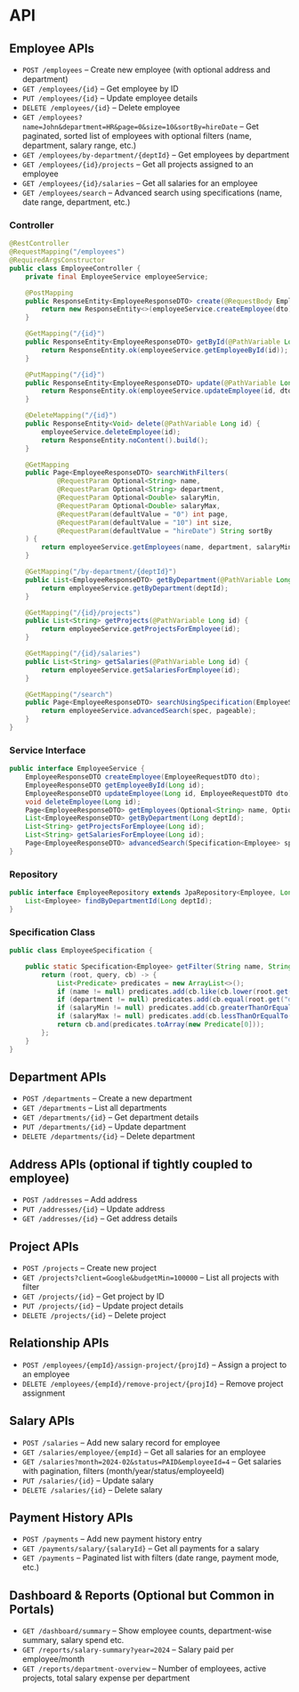 # API

## Employee APIs

* `POST /employees` – Create new employee (with optional address and department)
* `GET /employees/{id}` – Get employee by ID
* `PUT /employees/{id}` – Update employee details
* `DELETE /employees/{id}` – Delete employee
* `GET /employees?name=John&department=HR&page=0&size=10&sortBy=hireDate` – Get paginated, sorted list of employees with optional filters (name, department, salary range, etc.)
* `GET /employees/by-department/{deptId}` – Get employees by department
* `GET /employees/{id}/projects` – Get all projects assigned to an employee
* `GET /employees/{id}/salaries` – Get all salaries for an employee
* `GET /employees/search` – Advanced search using specifications (name, date range, department, etc.)

### Controller

```java
@RestController
@RequestMapping("/employees")
@RequiredArgsConstructor
public class EmployeeController {
    private final EmployeeService employeeService;

    @PostMapping
    public ResponseEntity<EmployeeResponseDTO> create(@RequestBody EmployeeRequestDTO dto) {
        return new ResponseEntity<>(employeeService.createEmployee(dto), HttpStatus.CREATED);
    }

    @GetMapping("/{id}")
    public ResponseEntity<EmployeeResponseDTO> getById(@PathVariable Long id) {
        return ResponseEntity.ok(employeeService.getEmployeeById(id));
    }

    @PutMapping("/{id}")
    public ResponseEntity<EmployeeResponseDTO> update(@PathVariable Long id, @RequestBody EmployeeRequestDTO dto) {
        return ResponseEntity.ok(employeeService.updateEmployee(id, dto));
    }

    @DeleteMapping("/{id}")
    public ResponseEntity<Void> delete(@PathVariable Long id) {
        employeeService.deleteEmployee(id);
        return ResponseEntity.noContent().build();
    }

    @GetMapping
    public Page<EmployeeResponseDTO> searchWithFilters(
            @RequestParam Optional<String> name,
            @RequestParam Optional<String> department,
            @RequestParam Optional<Double> salaryMin,
            @RequestParam Optional<Double> salaryMax,
            @RequestParam(defaultValue = "0") int page,
            @RequestParam(defaultValue = "10") int size,
            @RequestParam(defaultValue = "hireDate") String sortBy
    ) {
        return employeeService.getEmployees(name, department, salaryMin, salaryMax, page, size, sortBy);
    }

    @GetMapping("/by-department/{deptId}")
    public List<EmployeeResponseDTO> getByDepartment(@PathVariable Long deptId) {
        return employeeService.getByDepartment(deptId);
    }

    @GetMapping("/{id}/projects")
    public List<String> getProjects(@PathVariable Long id) {
        return employeeService.getProjectsForEmployee(id);
    }

    @GetMapping("/{id}/salaries")
    public List<String> getSalaries(@PathVariable Long id) {
        return employeeService.getSalariesForEmployee(id);
    }

    @GetMapping("/search")
    public Page<EmployeeResponseDTO> searchUsingSpecification(EmployeeSpecification spec, Pageable pageable) {
        return employeeService.advancedSearch(spec, pageable);
    }
}
```

### Service Interface

```java
public interface EmployeeService {
    EmployeeResponseDTO createEmployee(EmployeeRequestDTO dto);
    EmployeeResponseDTO getEmployeeById(Long id);
    EmployeeResponseDTO updateEmployee(Long id, EmployeeRequestDTO dto);
    void deleteEmployee(Long id);
    Page<EmployeeResponseDTO> getEmployees(Optional<String> name, Optional<String> dept, Optional<Double> minSal, Optional<Double> maxSal, int page, int size, String sortBy);
    List<EmployeeResponseDTO> getByDepartment(Long deptId);
    List<String> getProjectsForEmployee(Long id);
    List<String> getSalariesForEmployee(Long id);
    Page<EmployeeResponseDTO> advancedSearch(Specification<Employee> spec, Pageable pageable);
}
```

### Repository

```java
public interface EmployeeRepository extends JpaRepository<Employee, Long>, JpaSpecificationExecutor<Employee> {
    List<Employee> findByDepartmentId(Long deptId);
}
```

### Specification Class

```java
public class EmployeeSpecification {

    public static Specification<Employee> getFilter(String name, String department, Double salaryMin, Double salaryMax) {
        return (root, query, cb) -> {
            List<Predicate> predicates = new ArrayList<>();
            if (name != null) predicates.add(cb.like(cb.lower(root.get("name")), "%" + name.toLowerCase() + "%"));
            if (department != null) predicates.add(cb.equal(root.get("department").get("name"), department));
            if (salaryMin != null) predicates.add(cb.greaterThanOrEqualTo(root.join("salaries").get("baseSalary"), salaryMin));
            if (salaryMax != null) predicates.add(cb.lessThanOrEqualTo(root.join("salaries").get("baseSalary"), salaryMax));
            return cb.and(predicates.toArray(new Predicate[0]));
        };
    }
}
```







## **Department APIs**

* `POST /departments` – Create a new department
* `GET /departments` – List all departments
* `GET /departments/{id}` – Get department details
* `PUT /departments/{id}` – Update department
* `DELETE /departments/{id}` – Delete department

## **Address APIs** (optional if tightly coupled to employee)

* `POST /addresses` – Add address
* `PUT /addresses/{id}` – Update address
* `GET /addresses/{id}` – Get address details

## **Project APIs**

* `POST /projects` – Create new project
* `GET /projects?client=Google&budgetMin=100000` – List all projects with filter
* `GET /projects/{id}` – Get project by ID
* `PUT /projects/{id}` – Update project details
* `DELETE /projects/{id}` – Delete project

## Relationship APIs

* `POST /employees/{empId}/assign-project/{projId}` – Assign a project to an employee
* `DELETE /employees/{empId}/remove-project/{projId}` – Remove project assignment

## **Salary APIs**

* `POST /salaries` – Add new salary record for employee
* `GET /salaries/employee/{empId}` – Get all salaries for an employee
* `GET /salaries?month=2024-02&status=PAID&employeeId=4` – Get salaries with pagination, filters (month/year/status/employeeId)
* `PUT /salaries/{id}` – Update salary
* `DELETE /salaries/{id}` – Delete salary

## **Payment History APIs**

* `POST /payments` – Add new payment history entry
* `GET /payments/salary/{salaryId}` – Get all payments for a salary
* `GET /payments` – Paginated list with filters (date range, payment mode, etc.)

## **Dashboard & Reports (Optional but Common in Portals)**

* `GET /dashboard/summary` – Show employee counts, department-wise summary, salary spend etc.
* `GET /reports/salary-summary?year=2024` – Salary paid per employee/month
* `GET /reports/department-overview` – Number of employees, active projects, total salary expense per department
